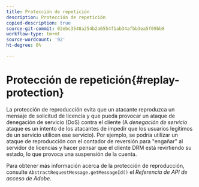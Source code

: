 ```yaml
---
title: Protección de repetición
description: Protección de repetición
copied-description: true
source-git-commit: 02ebc3548a254b2a6554f1ab34afbb3ea5f09bb8
workflow-type: tm+mt
source-wordcount: '92'
ht-degree: 0%

---
```


# Protección de repetición{#replay-protection}

La protección de reproducción evita que un atacante reproduzca un mensaje de solicitud de licencia y que pueda provocar un ataque de denegación de servicio (DoS) contra el cliente (A *denegación de servicio* ataque es un intento de los atacantes de impedir que los usuarios legítimos de un servicio utilicen ese servicio). Por ejemplo, se podría utilizar un ataque de reproducción con el contador de reversión para &quot;engañar&quot; al servidor de licencias y hacer pensar que el cliente DRM está revirtiendo su estado, lo que provoca una suspensión de la cuenta.

Para obtener más información acerca de la protección de reproducción, consulte `AbstractRequestMessage.getMessageId()` el *Referencia de API de acceso de Adobe*.
